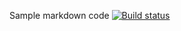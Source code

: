 Sample markdown code
[![Build status](https://ci.appveyor.com/api/projects/status/nfj4boqxas0oa2kv?svg=true)](https://ci.appveyor.com/project/TatyanaRas/postmanecho)
